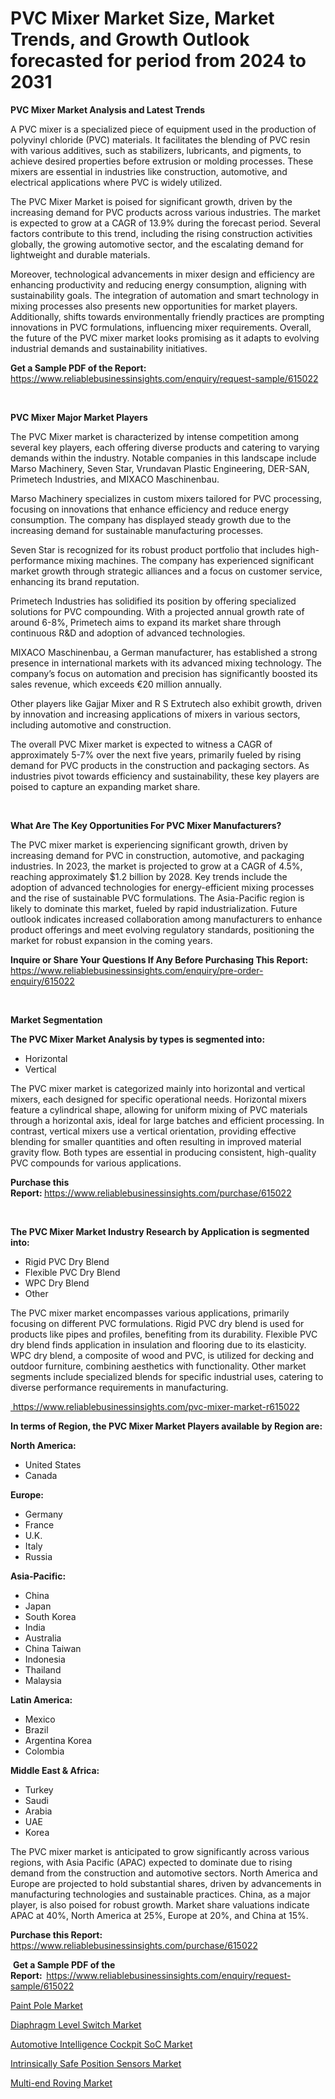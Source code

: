 <p><h1>PVC Mixer Market Size, Market Trends, and Growth Outlook forecasted for period from 2024 to 2031</h1></p><p><strong>PVC Mixer Market Analysis and Latest Trends</strong></p>
<p><p>A PVC mixer is a specialized piece of equipment used in the production of polyvinyl chloride (PVC) materials. It facilitates the blending of PVC resin with various additives, such as stabilizers, lubricants, and pigments, to achieve desired properties before extrusion or molding processes. These mixers are essential in industries like construction, automotive, and electrical applications where PVC is widely utilized.</p><p>The PVC Mixer Market is poised for significant growth, driven by the increasing demand for PVC products across various industries. The market is expected to grow at a CAGR of 13.9% during the forecast period. Several factors contribute to this trend, including the rising construction activities globally, the growing automotive sector, and the escalating demand for lightweight and durable materials. </p><p>Moreover, technological advancements in mixer design and efficiency are enhancing productivity and reducing energy consumption, aligning with sustainability goals. The integration of automation and smart technology in mixing processes also presents new opportunities for market players. Additionally, shifts towards environmentally friendly practices are prompting innovations in PVC formulations, influencing mixer requirements. Overall, the future of the PVC mixer market looks promising as it adapts to evolving industrial demands and sustainability initiatives.</p></p>
<p><strong>Get a Sample PDF of the Report:&nbsp;</strong> <a href="https://www.reliablebusinessinsights.com/enquiry/request-sample/615022?utm_campaign=60&utm_medium=2&utm_source=Github&utm_content=ia&utm_term=01102024&utm_id=pvc-mixer">https://www.reliablebusinessinsights.com/enquiry/request-sample/615022</a></p>
<p>&nbsp;</p>
<p><strong>PVC Mixer Major Market Players</strong></p>
<p><p>The PVC Mixer market is characterized by intense competition among several key players, each offering diverse products and catering to varying demands within the industry. Notable companies in this landscape include Marso Machinery, Seven Star, Vrundavan Plastic Engineering, DER-SAN, Primetech Industries, and MIXACO Maschinenbau.</p><p>Marso Machinery specializes in custom mixers tailored for PVC processing, focusing on innovations that enhance efficiency and reduce energy consumption. The company has displayed steady growth due to the increasing demand for sustainable manufacturing processes.</p><p>Seven Star is recognized for its robust product portfolio that includes high-performance mixing machines. The company has experienced significant market growth through strategic alliances and a focus on customer service, enhancing its brand reputation.</p><p>Primetech Industries has solidified its position by offering specialized solutions for PVC compounding. With a projected annual growth rate of around 6-8%, Primetech aims to expand its market share through continuous R&D and adoption of advanced technologies.</p><p>MIXACO Maschinenbau, a German manufacturer, has established a strong presence in international markets with its advanced mixing technology. The company’s focus on automation and precision has significantly boosted its sales revenue, which exceeds €20 million annually.</p><p>Other players like Gajjar Mixer and R S Extrutech also exhibit growth, driven by innovation and increasing applications of mixers in various sectors, including automotive and construction.</p><p>The overall PVC Mixer market is expected to witness a CAGR of approximately 5-7% over the next five years, primarily fueled by rising demand for PVC products in the construction and packaging sectors. As industries pivot towards efficiency and sustainability, these key players are poised to capture an expanding market share.</p></p>
<p>&nbsp;</p>
<p><strong>What Are The Key Opportunities For PVC Mixer Manufacturers?</strong></p>
<p><p>The PVC mixer market is experiencing significant growth, driven by increasing demand for PVC in construction, automotive, and packaging industries. In 2023, the market is projected to grow at a CAGR of 4.5%, reaching approximately $1.2 billion by 2028. Key trends include the adoption of advanced technologies for energy-efficient mixing processes and the rise of sustainable PVC formulations. The Asia-Pacific region is likely to dominate this market, fueled by rapid industrialization. Future outlook indicates increased collaboration among manufacturers to enhance product offerings and meet evolving regulatory standards, positioning the market for robust expansion in the coming years.</p></p>
<p><strong>Inquire or Share Your Questions If Any Before Purchasing This Report:</strong> <a href="https://www.reliablebusinessinsights.com/enquiry/pre-order-enquiry/615022?utm_campaign=60&utm_medium=2&utm_source=Github&utm_content=ia&utm_term=01102024&utm_id=pvc-mixer">https://www.reliablebusinessinsights.com/enquiry/pre-order-enquiry/615022</a></p>
<p>&nbsp;</p>
<p><strong>Market Segmentation</strong></p>
<p><strong>The PVC Mixer Market Analysis by types is segmented into:</strong></p>
<p><ul><li>Horizontal</li><li>Vertical</li></ul></p>
<p><p>The PVC mixer market is categorized mainly into horizontal and vertical mixers, each designed for specific operational needs. Horizontal mixers feature a cylindrical shape, allowing for uniform mixing of PVC materials through a horizontal axis, ideal for large batches and efficient processing. In contrast, vertical mixers use a vertical orientation, providing effective blending for smaller quantities and often resulting in improved material gravity flow. Both types are essential in producing consistent, high-quality PVC compounds for various applications.</p></p>
<p><strong>Purchase this Report:&nbsp;</strong><a href="https://www.reliablebusinessinsights.com/purchase/615022?utm_campaign=60&utm_medium=2&utm_source=Github&utm_content=ia&utm_term=01102024&utm_id=pvc-mixer">https://www.reliablebusinessinsights.com/purchase/615022</a></p>
<p>&nbsp;</p>
<p><strong>The PVC Mixer Market Industry Research by Application is segmented into:</strong></p>
<p><ul><li>Rigid PVC Dry Blend</li><li>Flexible PVC Dry Blend</li><li>WPC Dry Blend</li><li>Other</li></ul></p>
<p><p>The PVC mixer market encompasses various applications, primarily focusing on different PVC formulations. Rigid PVC dry blend is used for products like pipes and profiles, benefiting from its durability. Flexible PVC dry blend finds application in insulation and flooring due to its elasticity. WPC dry blend, a composite of wood and PVC, is utilized for decking and outdoor furniture, combining aesthetics with functionality. Other market segments include specialized blends for specific industrial uses, catering to diverse performance requirements in manufacturing.</p></p>
<p><a href="https://www.reliablebusinessinsights.com/pvc-mixer-market-r615022?utm_campaign=60&utm_medium=2&utm_source=Github&utm_content=ia&utm_term=01102024&utm_id=pvc-mixer">&nbsp;https://www.reliablebusinessinsights.com/pvc-mixer-market-r615022</a></p>
<p><strong>In terms of Region, the PVC Mixer Market Players available by Region are:</strong></p>
<p>
    <p> <strong> North America: </strong>
        <ul>
            <li>United States</li>
            <li>Canada</li>
        </ul>
        </p> 
    <p> <strong> Europe: </strong>
        <ul>
            <li>Germany</li>
            <li>France</li>
            <li>U.K.</li>
            <li>Italy</li>
            <li>Russia</li>
        </ul>
        </p> 
    <p> <strong> Asia-Pacific: </strong>
        <ul>
            <li>China</li>
            <li>Japan</li>
            <li>South Korea</li>
            <li>India</li>
            <li>Australia</li>
            <li>China Taiwan</li>
            <li>Indonesia</li>
            <li>Thailand</li>
            <li>Malaysia</li>
        </ul>
        </p> 
    <p> <strong> Latin America: </strong>
        <ul>
            <li>Mexico</li>
            <li>Brazil</li>
            <li>Argentina Korea</li>
            <li>Colombia</li>
        </ul>
        </p> 
    <p> <strong> Middle East & Africa: </strong>
        <ul>
            <li>Turkey</li>
            <li>Saudi</li>
            <li>Arabia</li>
            <li>UAE</li>
            <li>Korea</li>
        </ul>
    </p>
    </p>
<p><p>The PVC mixer market is anticipated to grow significantly across various regions, with Asia Pacific (APAC) expected to dominate due to rising demand from the construction and automotive sectors. North America and Europe are projected to hold substantial shares, driven by advancements in manufacturing technologies and sustainable practices. China, as a major player, is also poised for robust growth. Market share valuations indicate APAC at 40%, North America at 25%, Europe at 20%, and China at 15%.</p></p>
<p><strong>Purchase this Report: </strong><a href="https://www.reliablebusinessinsights.com/purchase/615022?utm_campaign=60&utm_medium=2&utm_source=Github&utm_content=ia&utm_term=01102024&utm_id=pvc-mixer">https://www.reliablebusinessinsights.com/purchase/615022</a></p>
<p>&nbsp;<strong>Get a Sample PDF of the Report:&nbsp;&nbsp;</strong><a href="https://www.reliablebusinessinsights.com/enquiry/request-sample/615022?utm_campaign=60&utm_medium=2&utm_source=Github&utm_content=ia&utm_term=01102024&utm_id=pvc-mixer">https://www.reliablebusinessinsights.com/enquiry/request-sample/615022</a></p>
<p><strong></strong></p>
<p><p><a href="https://www.linkedin.com/pulse/comprehensive-look-product-type-residentialcommercialindustrialothers-ydrue?utm_campaign=60&utm_medium=2&utm_source=Github&utm_content=ia&utm_term=01102024&utm_id=pvc-mixer">Paint Pole Market</a></p><p><a href="https://issuu.com/reportprime-2/docs/diaphragm-level-switch-market-size-_5c7a6d087249c6?utm_campaign=60&utm_medium=2&utm_source=Github&utm_content=ia&utm_term=01102024&utm_id=pvc-mixer">Diaphragm Level Switch Market</a></p><p><a href="https://medium.com/@newellsvvandeer37/global-automotive-intelligence-cockpit-soc-market-trends-analysis-and-future-growth-prospects-7639055bc36c?postPublishedType=repub&utm_campaign=60&utm_medium=2&utm_source=Github&utm_content=ia&utm_term=01102024&utm_id=pvc-mixer">Automotive Intelligence Cockpit SoC Market</a></p><p><a href="https://issuu.com/reportprime-2/docs/intrinsically-safe-position-sensors_146bb6930f2b83?utm_campaign=60&utm_medium=2&utm_source=Github&utm_content=ia&utm_term=01102024&utm_id=pvc-mixer">Intrinsically Safe Position Sensors Market</a></p><p><a href="https://github.com/MarilynDouglas476/Market-Research-Report-List-1/blob/main/multi-end-roving-market.md?utm_campaign=60&utm_medium=2&utm_source=Github&utm_content=ia&utm_term=01102024&utm_id=pvc-mixer">Multi-end Roving Market</a></p></p>